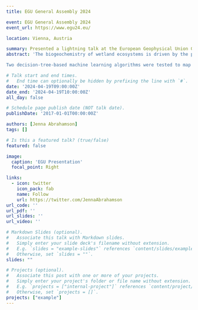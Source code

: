 ```yaml
---
title: EGU General Assembly 2024

event: EGU General Assembly 2024
event_url: https://www.egu24.eu/

location: Vienna, Austria

summary: Presented a lightning talk at the European Geophysical Union General Assembly in April 2024.
abstract: 'The biogeochemistry of wetland ecosystems is driven by the presence and absence of water. Wetlands are known hotspots of methane (CH4) emissions, particularly when inundated. Monitoring short-term, and possibly small-scale changes in inundation is therefore critical to quantifying both local and global CH4 emissions. Despite their importance, these short-term changes have historically been under-reported in efforts to monitor CH4. As sea levels rise and flood events increase, it’s imperative to account for these events to better project CH4 cycle variation in a changing climate. Remote sensing is the only method capable of monitoring these changes over time at scale; however, no current remote sensing product has the spatial and temporal resolutions required to map ephemeral changes in inundation extents accurately. To address this, we developed a method to generate high spatiotemporal resolution inundation maps combining SAR and optical data from Sentinel-1 and Sentinel-2 imagery supplemented with commercial PlanetScope imagery from 2017–2022. This method was evaluated in the Albemarle-Pamlico Peninsula, a coastal wetland region in North Carolina, United States characterized by frequent and variable inundation.

Two decision-tree-based machine learning algorithms were tested to map inundation extents: a random forest (RF) model and an extreme gradient boosted (XGBoost) model. The models were trained for each sensor based on a suite of spectral signals, terrain-derived features, and precipitation data for each image at the sensor’s native resolution. This work revealed minor differences between machine learning classifiers across the 5 years, with RF accuracies of 94.0%, 98.2%, and 98.6% and XGBoost accuracies of 89.1%, 98.3%, and 97.8% for PlanetScope, Sentinel-2, and Sentinel-1 respectively. The RF classified inundation maps from each sensor were then fused using a hierarchical spatiotemporal random effects model within a probit link function, to generate daily time series of inundation probabilities at 5 m resolution. This approach is unique in that we 1) address the differing sensor resolutions using a statistical change-of-support formulation with observations mapped to process locations, 2) fuse non-Gaussian (binary) responses from machine learning outputs, and 3) model spatial and temporal autocorrelation through spatial basis functions and a first-order autoregressive time series model. Overall, this work produced a novel 5-year inundation dataset, capturing both long-term and ephemeral changes in inundation extents that are critical for quantifying components of the water cycle and their interactions with biogeochemical cycles on Earth.'

# Talk start and end times.
#   End time can optionally be hidden by prefixing the line with `#`.
date: '2024-04-19T09:00:00Z'
date_end: '2024-04-19T10:00:00Z'
all_day: false

# Schedule page publish date (NOT talk date).
publishDate: '2017-01-01T00:00:00Z'

authors: [Jenna Abrahamson]
tags: []

# Is this a featured talk? (true/false)
featured: false

image:
  caption: 'EGU Presentation'
  focal_point: Right

links:
  - icon: twitter
    icon_pack: fab
    name: Follow
    url: https://twitter.com/JennaAbrahamson
url_code: ''
url_pdf: ''
url_slides: ''
url_video: ''

# Markdown Slides (optional).
#   Associate this talk with Markdown slides.
#   Simply enter your slide deck's filename without extension.
#   E.g. `slides = "example-slides"` references `content/slides/example-slides.md`.
#   Otherwise, set `slides = ""`.
slides: ""

# Projects (optional).
#   Associate this post with one or more of your projects.
#   Simply enter your project's folder or file name without extension.
#   E.g. `projects = ["internal-project"]` references `content/project/deep-learning/index.md`.
#   Otherwise, set `projects = []`.
projects: ["example"]
---
```

